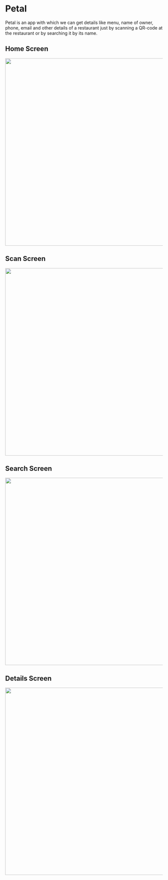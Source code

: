 # Petal

Petal is an app with which we can get details like menu, name of owner, phone, email and other details of a restaurant just by scanning a QR-code at the restaurant or by searching it by its name.

## Home Screen

<img src="https://imgur.com/CkgbR7u.png" height="600">

## Scan Screen

<img src="https://imgur.com/oF94Jsi.png" height="600">

## Search Screen

<img src="https://imgur.com/UFSAV7Q.png" height="600">

## Details Screen

<img src="https://imgur.com/gv2eOyp.png" height="600">
